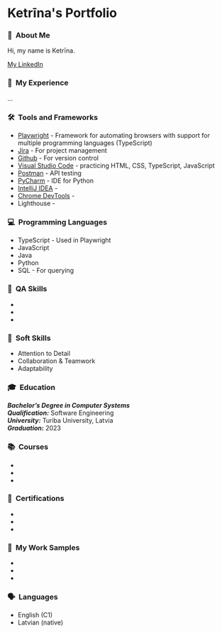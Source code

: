 # Ketrīna's Portfolio

### 👋 &nbsp;About Me
Hi, my name is Ketrīna.

[My LinkedIn](https://www.linkedin.com/in/ketrina-sterna/)

### 💼 &nbsp;My Experience
...

### 🛠️ &nbsp;Tools and Frameworks
* [Playwright](https://playwright.dev/) - Framework for automating browsers with support for multiple programming languages (TypeScript)
* [Jira](https://www.atlassian.com/software/jira) - For project management
* [Github](https://github.com/) - For version control
* [Visual Studio Code](https://code.visualstudio.com/) - practicing HTML, CSS, TypeScript, JavaScript
* [Postman](https://code.visualstudio.com/) - API testing
* [PyCharm](https://www.jetbrains.com/pycharm/) - IDE for Python
* [IntelliJ IDEA](https://www.jetbrains.com/idea/) - 
* [Chrome DevTools](https://developer.chrome.com/docs/devtools) - 
* Lighthouse - 

### 💻 &nbsp;Programming Languages
* TypeScript - Used in Playwright
* JavaScript
* Java
* Python
* SQL - For querying

### 🧠 &nbsp;QA Skills
*
*
*

### 💬 &nbsp;Soft Skills
* Attention to Detail
* Collaboration & Teamwork
* Adaptability

### 🎓 &nbsp;Education
_**Bachelor’s Degree in Computer Systems**_<br>
_**Qualification:**_ Software Engineering<br>
_**University:**_ Turiba University, Latvia<br>
_**Graduation:**_ 2023

 ### 📚 &nbsp;Courses
 *
 *
 *
 
 ### 🏅 &nbsp;Certifications
 *
 *
 *

### 🧩 &nbsp;My Work Samples
*
*
*
 
### 🗣️ &nbsp;Languages
* English (C1)
* Latvian (native)
